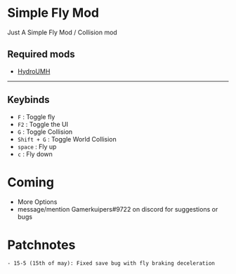 # Simple Fly Mod
Just A Simple Fly Mod / Collision mod

## Required mods
- [HydroUMH](https://github.com/RHlNO/HydroneerModding/raw/main/Release%20Mods/501-HydroUMH_P.pak)
-----------
## Keybinds
- `F` : Toggle fly
- `F2` : Toggle the UI
- `G` : Toggle Collision
- `Shift + G` : Toggle World Collision
- `space` : Fly up
- `c` : Fly down

# Coming
- More Options
- message/mention Gamerkuipers#9722 on discord for suggestions or bugs

# Patchnotes
```
- 15-5 (15th of may): Fixed save bug with fly braking deceleration
```


